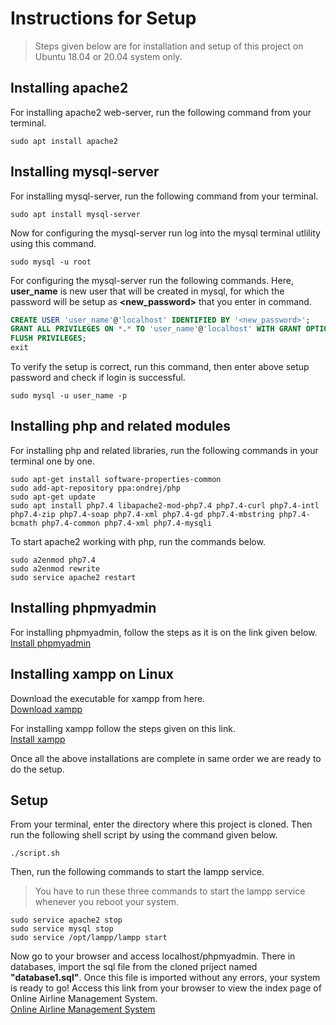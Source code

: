 # Instructions for Setup

> Steps given below are for installation and setup of this project on Ubuntu 18.04 or 20.04 system only. 

## Installing __apache2__ 
For installing apache2 web-server, run the following command from your terminal.
```
sudo apt install apache2
```

## Installing __mysql-server__
For installing mysql-server, run the following command from your terminal.

```shell
sudo apt install mysql-server
```

Now for configuring the mysql-server run log into the mysql terminal utlility using this command.

```shell
sudo mysql -u root
```

For configuring the mysql-server run the following commands. Here, __user_name__ is new user that will be created in mysql, for which the password will be setup as __<new_password>__ that you enter in command.

```sql
CREATE USER 'user_name'@'localhost' IDENTIFIED BY '<new_password>';
GRANT ALL PRIVILEGES ON *.* TO 'user_name'@'localhost' WITH GRANT OPTION;
FLUSH PRIVILEGES;
exit
```

To verify the setup is correct, run this command, then enter above setup password and check if login is successful.

```shell
sudo mysql -u user_name -p
```

## Installing __php and related modules__
For installing php and related libraries, run the following commands in your terminal one by one.

```shell
sudo apt-get install software-properties-common
sudo add-apt-repository ppa:ondrej/php
sudo apt-get update
sudo apt install php7.4 libapache2-mod-php7.4 php7.4-curl php7.4-intl php7.4-zip php7.4-soap php7.4-xml php7.4-gd php7.4-mbstring php7.4-bcmath php7.4-common php7.4-xml php7.4-mysqli
```

To start apache2 working with php, run the commands below.
```shell
sudo a2enmod php7.4
sudo a2enmod rewrite
sudo service apache2 restart
```

## Installing __phpmyadmin__
For installing phpmyadmin, follow the steps as it is on the link given below.<br>
[Install phpmyadmin](https://magefan.com/blog/how-to-install-phpmyadmin)

## Installing __xampp__ on Linux
Download the executable for xampp from here.<br>
[Download xampp](https://www.apachefriends.org/index.html, "https://www.apachefriends.org/index.html")

For installing xampp follow the steps given on this link. <br>
[Install xampp](https://phoenixnap.com/kb/how-to-install-xampp-on-ubuntu,"https://phoenixnap.com/kb/how-to-install-xampp-on-ubuntu")

Once all the above installations are complete in same order we are ready to do the setup.

## Setup
From your terminal, enter the directory where this project is cloned. Then run the following shell script by using the command given below.

```shell
./script.sh
```

Then, run the following commands to start the lampp service.
> You have to run these three commands to start the lampp service whenever you reboot your system.

```shell
sudo service apache2 stop
sudo service mysql stop
sudo service /opt/lampp/lampp start
```

Now go to your browser and access localhost/phpmyadmin. There in databases, import the sql file from the cloned priject named __"database1.sql"__.
Once this file is imported without any errors, your system is ready to go!
Access this link from your browser to view the index page of Online Airline Management System.<br>
[Online Airline Management System](http://localhost/OnlineAirlineManagementSystem/, "http://localhost/OnlineAirlineManagementSystem/")
